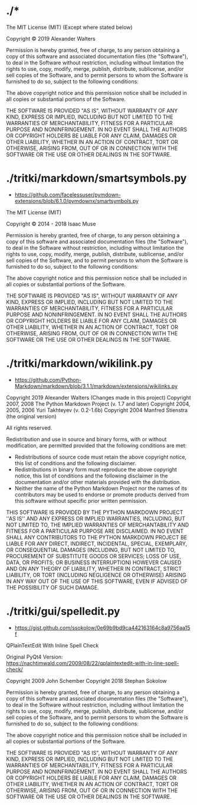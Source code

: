 # ./*

The MIT License (MIT) (Except where stated below)

Copyright © 2019 Alexander Walters

Permission is hereby granted, free of charge, to any person obtaining a copy of this software and associated documentation files (the "Software"), to deal in the Software without restriction, including without limitation the rights to use, copy, modify, merge, publish, distribute, sublicense, and/or sell copies of the Software, and to permit persons to whom the Software is furnished to do so, subject to the following conditions:

The above copyright notice and this permission notice shall be included in all copies or substantial portions of the Software.

THE SOFTWARE IS PROVIDED "AS IS", WITHOUT WARRANTY OF ANY KIND, EXPRESS OR IMPLIED, INCLUDING BUT NOT LIMITED TO THE WARRANTIES OF MERCHANTABILITY, FITNESS FOR A PARTICULAR PURPOSE AND NONINFRINGEMENT. IN NO EVENT SHALL THE AUTHORS OR COPYRIGHT HOLDERS BE LIABLE FOR ANY CLAIM, DAMAGES OR OTHER LIABILITY, WHETHER IN AN ACTION OF CONTRACT, TORT OR OTHERWISE, ARISING FROM, OUT OF OR IN CONNECTION WITH THE SOFTWARE OR THE USE OR OTHER DEALINGS IN THE SOFTWARE.


# ./tritki/markdown/smartsymbols.py

* https://github.com/facelessuser/pymdown-extensions/blob/6.1.0/pymdownx/smartsymbols.py

The MIT License (MIT)

Copyright © 2014 - 2018 Isaac Muse

Permission is hereby granted, free of charge, to any person obtaining a copy of this software and associated documentation files (the "Software"), to deal in the Software without restriction, including without limitation the rights to use, copy, modify, merge, publish, distribute, sublicense, and/or sell copies of the Software, and to permit persons to whom the Software is furnished to do so, subject to the following conditions:

The above copyright notice and this permission notice shall be included in all copies or substantial portions of the Software.

THE SOFTWARE IS PROVIDED "AS IS", WITHOUT WARRANTY OF ANY KIND, EXPRESS OR IMPLIED, INCLUDING BUT NOT LIMITED TO THE WARRANTIES OF MERCHANTABILITY, FITNESS FOR A PARTICULAR PURPOSE AND NONINFRINGEMENT. IN NO EVENT SHALL THE AUTHORS OR COPYRIGHT HOLDERS BE LIABLE FOR ANY CLAIM, DAMAGES OR OTHER LIABILITY, WHETHER IN AN ACTION OF CONTRACT, TORT OR OTHERWISE, ARISING FROM, OUT OF OR IN CONNECTION WITH THE SOFTWARE OR THE USE OR OTHER DEALINGS IN THE SOFTWARE.

# ./tritki/markdown/wikilink.py

* https://github.com/Python-Markdown/markdown/blob/3.1.1/markdown/extensions/wikilinks.py

Copyright 2019 Alexander Walters (Changes made in this project) Copyright 2007, 2008 The Python Markdown Project (v. 1.7 and later) Copyright 2004, 2005, 2006 Yuri Takhteyev (v. 0.2-1.6b) Copyright 2004 Manfred Stienstra (the original version)

All rights reserved.

Redistribution and use in source and binary forms, with or without modification, are permitted provided that the following conditions are met:

* Redistributions of source code must retain the above copyright
  notice, this list of conditions and the following disclaimer.
* Redistributions in binary form must reproduce the above copyright
  notice, this list of conditions and the following disclaimer in the
  documentation and/or other materials provided with the distribution.
* Neither the name of the Python Markdown Project nor the
  names of its contributors may be used to endorse or promote products
  derived from this software without specific prior written permission.

THIS SOFTWARE IS PROVIDED BY THE PYTHON MARKDOWN PROJECT ''AS IS'' AND ANY EXPRESS OR IMPLIED WARRANTIES, INCLUDING, BUT NOT LIMITED TO, THE IMPLIED WARRANTIES OF MERCHANTABILITY AND FITNESS FOR A PARTICULAR PURPOSE ARE DISCLAIMED. IN NO EVENT SHALL ANY CONTRIBUTORS TO THE PYTHON MARKDOWN PROJECT BE LIABLE FOR ANY DIRECT, INDIRECT, INCIDENTAL, SPECIAL, EXEMPLARY, OR CONSEQUENTIAL DAMAGES (INCLUDING, BUT NOT LIMITED TO, PROCUREMENT OF SUBSTITUTE GOODS OR SERVICES; LOSS OF USE, DATA, OR PROFITS; OR BUSINESS INTERRUPTION) HOWEVER CAUSED AND ON ANY THEORY OF LIABILITY, WHETHER IN CONTRACT, STRICT LIABILITY, OR TORT (INCLUDING NEGLIGENCE OR OTHERWISE) ARISING IN ANY WAY OUT OF THE USE OF THIS SOFTWARE, EVEN IF ADVISED OF THE POSSIBILITY OF SUCH DAMAGE.

# ./tritki/gui/spelledit.py

* https://gist.github.com/ssokolow/0e69b9bd9ca442163164c8a9756aa15f

QPlainTextEdit With Inline Spell Check

Original PyQt4 Version:
    https://nachtimwald.com/2009/08/22/qplaintextedit-with-in-line-spell-check/

Copyright 2009 John Schember
Copyright 2018 Stephan Sokolow

Permission is hereby granted, free of charge, to any person obtaining a copy of
this software and associated documentation files (the "Software"), to deal in
the Software without restriction, including without limitation the rights to
use, copy, modify, merge, publish, distribute, sublicense, and/or sell copies
of the Software, and to permit persons to whom the Software is furnished to do
so, subject to the following conditions:

The above copyright notice and this permission notice shall be included in all
copies or substantial portions of the Software.

THE SOFTWARE IS PROVIDED "AS IS", WITHOUT WARRANTY OF ANY KIND, EXPRESS OR
IMPLIED, INCLUDING BUT NOT LIMITED TO THE WARRANTIES OF MERCHANTABILITY,
FITNESS FOR A PARTICULAR PURPOSE AND NONINFRINGEMENT. IN NO EVENT SHALL THE
AUTHORS OR COPYRIGHT HOLDERS BE LIABLE FOR ANY CLAIM, DAMAGES OR OTHER
LIABILITY, WHETHER IN AN ACTION OF CONTRACT, TORT OR OTHERWISE, ARISING FROM,
OUT OF OR IN CONNECTION WITH THE SOFTWARE OR THE USE OR OTHER DEALINGS IN THE
SOFTWARE.
